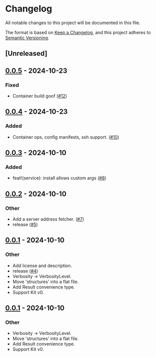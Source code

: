# Changelog

All notable changes to this project will be documented in this file.

The format is based on [Keep a Changelog](https://keepachangelog.com/en/1.0.0/),
and this project adheres to [Semantic Versioning](https://semver.org/spec/v2.0.0.html).

## [Unreleased]

## [0.0.5](https://github.com/esmevane/support-kit/compare/support-kit-v0.0.4...support-kit-v0.0.5) - 2024-10-23

### Fixed

- Container build goof ([#12](https://github.com/esmevane/support-kit/pull/12))

## [0.0.4](https://github.com/esmevane/support-kit/compare/support-kit-v0.0.3...support-kit-v0.0.4) - 2024-10-23

### Added

- Container ops, config manifests, ssh support. ([#10](https://github.com/esmevane/support-kit/pull/10))

## [0.0.3](https://github.com/esmevane/support-kit/compare/support-kit-v0.0.2...support-kit-v0.0.3) - 2024-10-10

### Added

- feat!(service): install allows custom args ([#8](https://github.com/esmevane/support-kit/pull/8))

## [0.0.2](https://github.com/esmevane/support-kit/compare/support-kit-v0.0.1...support-kit-v0.0.2) - 2024-10-10

### Other

- Add a server address fetcher. ([#7](https://github.com/esmevane/support-kit/pull/7))
- release ([#5](https://github.com/esmevane/support-kit/pull/5))

## [0.0.1](https://github.com/esmevane/support-kit/releases/tag/support-kit-v0.0.1) - 2024-10-10

### Other

- Add license and description.
- release ([#4](https://github.com/esmevane/support-kit/pull/4))
- Verbosity -> VerbosityLevel.
- Move 'structures' into a flat file.
- Add Result convenience type.
- Support Kit v0.

## [0.0.1](https://github.com/esmevane/support-kit/releases/tag/support-kit-v0.0.1) - 2024-10-10

### Other

- Verbosity -> VerbosityLevel.
- Move 'structures' into a flat file.
- Add Result convenience type.
- Support Kit v0.
